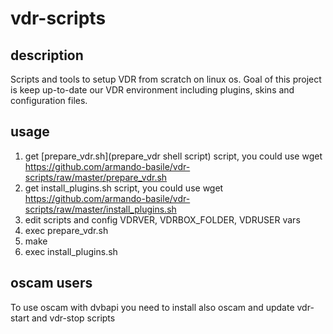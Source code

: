 # vdr-scripts
## description
Scripts and tools to setup VDR from scratch on linux os.
Goal of this project is keep up-to-date our VDR environment including plugins, skins and configuration files.

## usage
1. get [prepare_vdr.sh](prepare_vdr shell script) script, you could use wget https://github.com/armando-basile/vdr-scripts/raw/master/prepare_vdr.sh
2. get install_plugins.sh script, you could use wget https://github.com/armando-basile/vdr-scripts/raw/master/install_plugins.sh
3. edit scripts and config VDRVER, VDRBOX_FOLDER, VDRUSER vars
4. exec prepare_vdr.sh
5. make
6. exec install_plugins.sh

## oscam users
To use oscam with dvbapi you need to install also oscam and update vdr-start and vdr-stop scripts


